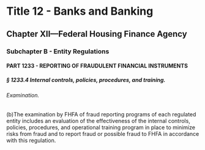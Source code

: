 
# Title 12 - Banks and Banking
## Chapter XII—Federal Housing Finance Agency
### Subchapter B - Entity Regulations
#### PART 1233 - REPORTING OF FRAUDULENT FINANCIAL INSTRUMENTS
##### § 1233.4 Internal controls, policies, procedures, and training.
###### Examination.

(b)The examination by FHFA of fraud reporting programs of each regulated entity includes an evaluation of the effectiveness of the internal controls, policies, procedures, and operational training program in place to minimize risks from fraud and to report fraud or possible fraud to FHFA in accordance with this regulation.
